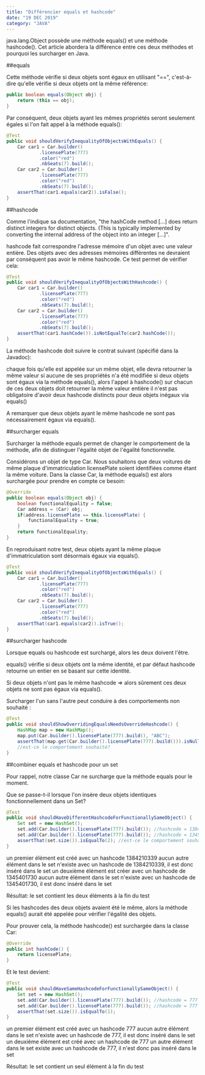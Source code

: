 ```yaml
---
title: "Différencier equals et hashcode"
date: "19 DEC 2019"
category: "JAVA"
---
```


java.lang.Object possède une méthode equals() et une méthode hashcode(). Cet article abordera la différence entre ces deux méthodes et pourquoi les surcharger en Java.

##equals

Cette méthode vérifie si deux objets sont égaux en utilisant "==", c'est-à-dire qu'elle vérifie si deux objets ont la même référence:

```java
public boolean equals(Object obj) {
    return (this == obj);
}
```

Par conséquent, deux objets ayant les mêmes propriétés seront seulement égales si l'on fait appel à la méthode equals():

```java
@Test
public void shouldVerifyInequalityOfObjectsWithEquals() {
    Car car1 = Car.builder()
            .licensePlate(777)
            .color("red")
            .nbSeats(7).build();
    Car car2 = Car.builder()
            .licensePlate(777)
            .color("red")
            .nbSeats(7).build();
    assertThat(car1.equals(car2)).isFalse();
}
```
##hashcode

Comme l'indique sa documentation, "the hashCode method [...] does return distinct integers for distinct objects. (This is typically implemented by converting the internal address of the object into an integer [...]".

hashcode fait correspondre l'adresse mémoire d'un objet avec une valeur entière. Des objets avec des adresses mémoires différentes ne devraient par conséquent pas avoir le même hashcode. Ce test permet de vérifier cela:

```java
@Test
public void shouldVerifyInequalityOfObjectsWithHashcode() {
    Car car1 = Car.builder()
            .licensePlate(777)
            .color("red")
            .nbSeats(7).build();
    Car car2 = Car.builder()
            .licensePlate(777)
            .color("red")
            .nbSeats(7).build();
    assertThat(car1.hashCode()).isNotEqualTo(car2.hashCode());
}
```

La méthode hashcode doit suivre le contrat suivant (spécifié dans la Javadoc):

chaque fois qu'elle est appelée sur un même objet, elle devra retourner la même valeur si aucune de ses propriétés n'a été modifiée
si deux objets sont égaux via la méthode equals(), alors l'appel à hashcode() sur chacun de ces deux objets doit retourner la même valeur entière
il n'est pas obligatoire d'avoir deux hashcode distincts pour deux objets inégaux via equals()

A remarquer que deux objets ayant le même hashcode ne sont pas nécessairement égaux via equals().

##surcharger equals

Surcharger la méthode equals permet de changer le comportement de la méthode, afin de distinguer l'égalité objet de l'égalité fonctionnelle.

Considérons un objet de type Car. Nous souhaitons que deux voitures de même plaque d'immatriculation licensePlate soient identifiées comme étant la même voiture. Dans la classe Car, la méthode equals() est alors surchargée pour prendre en compte ce besoin:

```java
@Override
public boolean equals(Object obj) {
    boolean functionalEquality = false;
    Car address = (Car) obj;
    if(address.licensePlate == this.licensePlate) {
        functionalEquality = true;
    }
    return functionalEquality;
}
```

En reproduisant notre test, deux objets ayant la même plaque d'immatriculation sont désormais égaux via equals().

```java
@Test
public void shouldVerifyInequalityOfObjectsWithEquals() {
    Car car1 = Car.builder()
            .licensePlate(777)
            .color("red")
            .nbSeats(7).build();
    Car car2 = Car.builder()
            .licensePlate(777)
            .color("red")
            .nbSeats(7).build();
    assertThat(car1.equals(car2)).isTrue();
}
```
##surcharger hashcode

Lorsque equals ou hashcode est surchargé, alors les deux doivent l'être.

equals() vérifie si deux objets ont la même identité, et par défaut hashcode retourne un entier en se basant sur cette identité.

Si deux objets n'ont pas le même hashcode => alors sûrement ces deux objets ne sont pas égaux via equals().

Surcharger l'un sans l'autre peut conduire à des comportements non souhaité :

```java
@Test
public void shouldShowOverridingEqualsNeedsOverrideHashcode() {
    HashMap map = new HashMap();
    map.put(Car.builder().licensePlate(777).build(), "ABC");
    assertThat(map.get(Car.builder().licensePlate(777).build())).isNull();
    //est-ce le comportement souhaité?
}
```
##combiner equals et hashcode pour un set

Pour rappel, notre classe Car ne surcharge que la méthode equals pour le moment.

Que se passe-t-il lorsque l'on insère deux objets identiques fonctionnellement dans un Set?

```java
@Test
public void shouldHaveDifferentHashcodeForFunctionallySameObject() {
    Set set = new HashSet();
    set.add(Car.builder().licensePlate(777).build()); //hashcode = 1384210339
    set.add(Car.builder().licensePlate(777).build()); //hashcode = 1345401730
    assertThat(set.size()).isEqualTo(2); //est-ce le comportement souhaité?
}
```
un premier élément est créé avec un hashcode 1384210339
aucun autre élément dans le set n'existe avec un hashcode de 1384210339, il est donc inséré dans le set
un deuxième élément est créer avec un hashcode de 1345401730
aucun autre élément dans le set n'existe avec un hashcode de 1345401730, il est donc inséré dans le set

Résultat: le set contient les deux éléments à la fin du test

Si les hashcodes des deux objets avaient été le même, alors la méthode equals() aurait été appelée pour vérifier l'égalité des objets.

Pour prouver cela, la méthode hashcode() est surchargée dans la classe Car:

```java
@Override
public int hashCode() {
    return licensePlate;
}
```

Et le test devient:

```java
@Test
public void shouldHaveSameHashcodeForFunctionallySameObject() {
    Set set = new HashSet();
    set.add(Car.builder().licensePlate(777).build()); //hashcode = 777
    set.add(Car.builder().licensePlate(777).build()); //hashcode = 777
    assertThat(set.size()).isEqualTo(1);
}
```
un premier élément est créé avec un hashcode 777
aucun autre élément dans le set n'existe avec un hashcode de 777, il est donc inséré dans le set
un deuxième élément est créé avec un hashcode de 777
un autre élément dans le set existe avec un hashcode de 777, il n'est donc pas inséré dans le set

Résultat: le set contient un seul élément à la fin du test
